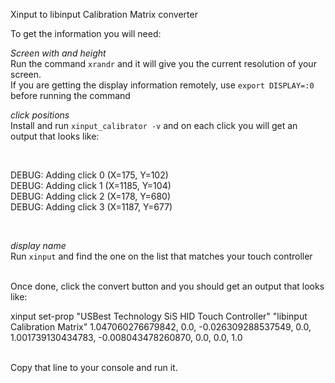 Xinput to libinput Calibration Matrix converter

To get the information you will need:

_Screen with and height_<br />
Run the command `xrandr` and it will give you the current resolution of your screen. <br />
If you are getting the display information remotely, use `export DISPLAY=:0 ` before running the command 

_click positions_<br />
Install and run `xinput_calibrator -v` and on each click you will get an output that looks like:

<br />

DEBUG: Adding click 0 (X=175, Y=102) <br />
DEBUG: Adding click 1 (X=1185, Y=104) <br />
DEBUG: Adding click 2 (X=178, Y=680) <br />
DEBUG: Adding click 3 (X=1187, Y=677) <br />

<br />

_display name_<br />
Run `xinput` and find the one on the list that matches your touch controller<br />

<br />
Once done, click the convert button and you should get an output that looks like: <br />

xinput set-prop "USBest Technology SiS HID Touch Controller" "libinput Calibration Matrix" 1.047060276679842, 0.0, -0.026309288537549, 0.0, 1.001739130434783, -0.008043478260870, 0.0, 0.0, 1.0

<br />
Copy that line to your console and run it. 